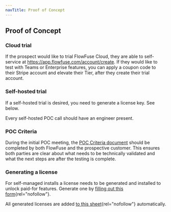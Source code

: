 ```yaml
---
navTitle: Proof of Concept
---
```


## Proof of Concept

### Cloud trial

If the prospect would like to trial FlowFuse Cloud, they are able to self-service at https://app.flowfuse.com/account/create. If they would like to test with Teams or Enterprise features, you can apply a coupon code to their Stripe account and elevate their Tier, after they create their trial account.

### Self-hosted trial

If a self-hosted trial is desired, you need to generate a license key. See below.

Every self-hosted POC call should have an engineer present.

### POC Criteria

During the initial POC meeting, the [POC Criteria document](https://docs.google.com/document/d/1Dr5S9b9dm7Zn84rx-xV9_AvpEwjUPxSk8ZfQDBgpBgQ/edit) should be completed by both FlowFuse and the prospective customer. This ensures both parties are clear about what needs to be technically validated and what the next steps are after the testing is complete.

### Generating a license

For self-managed installs a license needs to be generated and installed to
unlock paid-for features. Generate one by [filling out this form](https://energetic-sanderling-4472.flowfuse.cloud/dashboard/license){rel="nofollow"}.

All generated licenses are added [to this sheet](https://docs.google.com/spreadsheets/d/1wM_o8IWjjkwi-WMRueKfS-lrmkQYzV83xm4BIzZNAO0){rel="nofollow"} automatically.
